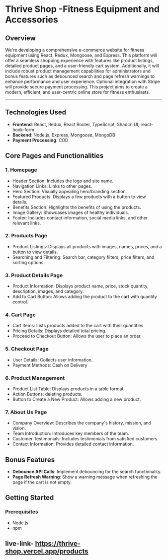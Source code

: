 
# Thrive Shop -Fitness Equipment and Accessories
 ## Overview
 We're developing a comprehensive e-commerce website for fitness equipment using React, Redux, Mongoose, and Express. This platform will offer a seamless shopping experience with features like product listings, detailed product pages, and a user-friendly cart system. Additionally, it will include robust product management capabilities for administrators and bonus features such as debounced search and page refresh warnings to enhance performance and user experience. Optional integration with Stripe will provide secure payment processing. This project aims to create a modern, efficient, and user-centric online store for fitness enthusiasts. 
***
## Technologies Used

- **Frontend**: React, Redux, React Router, TypeScript, Shadcn UI, react-hook-form
- **Backend**: Node.js, Express, Mongoose, MongoDB
- **Payment Processing**: COD

## Core Pages and Functionalities

### 1. Homepage
- Header Section: Includes the logo and site name.
- Navigation Links: Links to other pages.
- Hero Section: Visually appealing hero/branding section.
- Featured Products: Displays a few products with a button to view details.
- Benefits Section: Highlights the benefits of using the products.
- Image Gallery: Showcases images of healthy individuals.
- Footer: Includes contact information, social media links, and other relevant links.

### 2. Products Page
- Product Listings: Displays all products with images, names, prices, and a button to view details.
- Searching and Filtering: Search bar, category filters, price filters, and sorting options.


### 3. Product Details Page
- Product Information: Displays product name, price, stock quantity, description, images, and category.
- Add to Cart Button: Allows adding the product to the cart with quantity control.

### 4. Cart Page
- Cart Items: Lists products added to the cart with their quantities.
- Pricing Details: Displays detailed total pricing.
- Proceed to Checkout Button: Allows the user to place an order.

### 5. Checkout Page
- User Details: Collects user information.
- Payment Methods: Cash on Delivery

### 6. Product Management
- Product List Table: Displays products in a table format.
- Action Buttons: deleting products.
- Button to Create a New Product: Allows adding a new product.

### 7. About Us Page
- Company Overview: Describes the company's history, mission, and vision.
- Team Introduction: Introduces key members of the team.
- Customer Testimonials: Includes testimonials from satisfied customers.
- Contact Information: Provides detailed contact information.


## Bonus Features
- **Debounce API Calls**: Implement debouncing for the search functionality.
- **Page Refresh Warning**: Show a warning message when refreshing the page if the cart is not empty.


## Getting Started

### Prerequisites
- Node.js
- npm

## live-link-  https://thrive-shop.vercel.app/products
